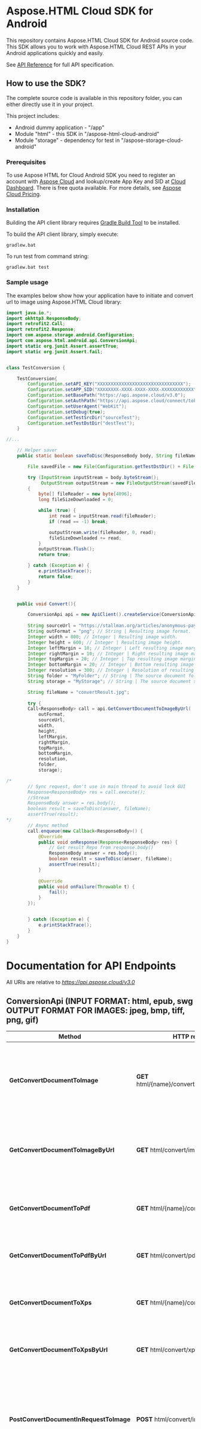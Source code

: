 # Aspose.HTML Cloud SDK for Android
This repository contains Aspose.HTML Cloud SDK for Android source code. This SDK allows you to work with Aspose.HTML Cloud REST APIs in your Android applications quickly and easily.

See [API Reference](https://apireference.aspose.cloud/html/) for full API specification.


## How to use the SDK?
The complete source code is available in this repository folder, you can either directly use it in your project.
   
This project includes:   
- Android dummy application - "/app"
- Module "html" - this SDK in "/aspose-html-cloud-android"
- Module "storage" - dependency for test in "/aspose-storage-cloud-android"


### Prerequisites
To use Aspose HTML for Cloud Android SDK you need to register an account with [Aspose Cloud](https://www.aspose.cloud/) and lookup/create App Key and SID at [Cloud Dashboard](https://dashboard.aspose.cloud/#/apps). There is free quota available. For more details, see [Aspose Cloud Pricing](https://purchase.aspose.cloud/pricing).


### Installation
Building the API client library requires [Gradle Build Tool](https://gradle.org/) to be installed.

To build the API client library, simply execute:

```shell
gradlew.bat
```

To run test from command string:
```shell
gradlew.bat test
```

### Sample usage
The examples below show how your application have to initiate and convert url to image using Aspose.HTML Cloud library:
```java
import java.io.*;
import okhttp3.ResponseBody;
import retrofit2.Call;
import retrofit2.Response;
import com.aspose.storage.android.Configuration;
import com.aspose.html.android.api.ConversionApi;
import static org.junit.Assert.assertTrue;
import static org.junit.Assert.fail;


class TestConversion {

	TestConversion{
        Configuration.setAPI_KEY("XXXXXXXXXXXXXXXXXXXXXXXXXXXXXXXX");
        Configuration.setAPP_SID("XXXXXXXX-XXXX-XXXX-XXXX-XXXXXXXXXXXX");
        Configuration.setBasePath("https://api.aspose.cloud/v3.0");
        Configuration.setAuthPath("https://api.aspose.cloud/connect/token");
        Configuration.setUserAgent("WebKit");
        Configuration.setDebug(true);
        Configuration.setTestSrcDir("sourceTest");
        Configuration.setTestDstDir("destTest");
	}

//...

    // Helper saver
    public static boolean saveToDisc(ResponseBody body, String fileName) {

        File savedFile = new File(Configuration.getTestDstDir() + File.separator + fileName);

        try (InputStream inputStream = body.byteStream();
             OutputStream outputStream = new FileOutputStream(savedFile))
        {
            byte[] fileReader = new byte[4096];
            long fileSizeDownloaded = 0;

            while (true) {
                int read = inputStream.read(fileReader);
                if (read == -1) break;

                outputStream.write(fileReader, 0, read);
                fileSizeDownloaded += read;
            }
            outputStream.flush();
            return true;

        } catch (Exception e) {
            e.printStackTrace();
            return false;
        }
    }


    public void Convert(){

        ConversionApi api = new ApiClient().createService(ConversionApi.class);
    
        String sourceUrl = "https://stallman.org/articles/anonymous-payments-thru-phones.html";
        String outFormat = "png"; // String | Resulting image format.
        Integer width = 800; // Integer | Resulting image width. 
        Integer height = 600; // Integer | Resulting image height. 
        Integer leftMargin = 10; // Integer | Left resulting image margin.
        Integer rightMargin = 10; // Integer | Right resulting image margin.
        Integer topMargin = 20; // Integer | Top resulting image margin.
        Integer bottomMargin = 20; // Integer | Bottom resulting image margin.
        Integer resolution = 300; // Integer | Resolution of resulting image.
        String folder = "MyFolder"; // String | The source document folder.
        String storage = "MyStorage"; // String | The source document storage.

        String fileName = "convertResult.jpg";
        
        try {
        Call<ResponseBody> call = api.GetConvertDocumentToImageByUrl(
            outFormat,
            sourceUrl,
            width,
            height,
            leftMargin,
            rightMargin,
            topMargin,
            bottomMargin,
            resolution,
            folder,
            storage);

/*
        // Sync request, don't use in main thread to avoid lock GUI
        Response<ResponseBody> res = call.execute();
        //Stream
        ResponseBody answer = res.body();
        boolean result = saveToDisc(answer, fileName);
        assertTrue(result);
*/
        // Async method
        call.enqueue(new Callback<ResponseBody>() {
            @Override
            public void onResponse(Response<ResponseBody> res) {
                // Get result Repo from response.body()
                ResponseBody answer = res.body();        
                boolean result = saveToDisc(answer, fileName);
                assertTrue(result);
            }
         
            @Override
            public void onFailure(Throwable t) {
                fail();         
            }
        });


        } catch (Exception e) {
            e.printStackTrace();
        }
    }
}
```

# Documentation for API Endpoints
All URIs are relative to *https://api.aspose.cloud/v3.0*


## ConversionApi (INPUT FORMAT: html, epub, swg  OUTPUT FORMAT FOR IMAGES: jpeg, bmp, tiff, png, gif)
Method | HTTP request | Description
------------- | ------------- | -------------
**GetConvertDocumentToImage** | **GET** html/{name}/convert/image/{outFormat} | Convert the HTML document from the storage by its name to the specified image format.
**GetConvertDocumentToImageByUrl** | **GET** html/convert/image/{outFormat} | Convert the HTML page from the web by its URL to the specified image format.
**GetConvertDocumentToPdf** | **GET** html/{name}/convert/pdf | Convert the HTML document from the storage by its name to PDF.
**GetConvertDocumentToPdfByUrl** | **GET** html/convert/pdf | Convert the HTML page from the web by its URL to PDF.
**GetConvertDocumentToXps** | **GET** html/{name}/convert/xps | Convert the HTML document from the storage by its name to XPS.
**GetConvertDocumentToXpsByUrl** | **GET** html/convert/xps | Convert the HTML page from the web by its URL to XPS.
**PostConvertDocumentInRequestToImage** | **POST** html/convert/image/{outFormat} | Converts the HTML document (in request content) to the specified image format and uploads resulting file to storage.
**PostConvertDocumentInRequestToPdf** | **POST** html/convert/pdf | Converts the HTML document (in request content) to PDF and uploads resulting file to storage.
**PostConvertDocumentInRequestToXps** | **POST** html/convert/xps | Converts the HTML document (in request content) to XPS and uploads resulting file to storage.
**PutConvertDocumentToImage** | **PUT** html/{name}/convert/image/{outFormat} | Converts the HTML document (located on storage) to the specified image format and uploads resulting file to storage.
**PutConvertDocumentToPdf** | **PUT** html/{name}/convert/pdf | Converts the HTML document (located on storage) to PDF and uploads resulting file to storage.
**PutConvertDocumentToXps** | **PUT** html/{name}/convert/xps | Converts the HTML document (located on storage) to XPS and uploads resulting file to storage.
**GetConvertDocumentToMHTMLByUrl** | **GET** /html/convert/mhtml | Converts the HTML page from Web by its URL to MHTML returns resulting file in response content.
content.
**GetConvertDocumentToMarkdown** | **GET** /html/{name}/convert/md | Converts the HTML document (located on storage) to Markdown and returns resulting file in response content.
**PostConvertDocumentInRequestToMarkdown** | **POST** /html/convert/md | Converts the HTML document (in request content) to Markdown and uploads resulting file to storage by specified path.
**PutConvertDocumentToMarkdown** | **PUT** /html/{name}/convert/md | Converts the HTML document (located on storage) to Markdown and uploads resulting file to storage by specified path.


## ImportApi
Method | HTTP request | Description
------------- | ------------- | -------------
**GetConvertMarkdownToHtml** | **GET** /html/{name}/import/md | Converts the Markdown document (located on storage) to HTML and returns resulting file in response content.
**PostConvertMarkdownInRequestToHtml** | **POST** /html/import/md | Converts the Markdown document (in request content) to HTML and uploads resulting file to storage by specified path.
**PutConvertMarkdownToHtml** | **PUT** /html/{name}/import/md | Converts the Markdown document (located on storage) to HTML and uploads resulting file to storage by specified path.


## DocumentApi
Method | HTTP request | Description
------------- | ------------- | -------------
**GetDocumentByUrl** | **GET** html/download | Return all HTML page with linked resources packaged as a ZIP archive by the source page URL.
**GetDocumentFragmentByXPath** | **GET** html/{name}/fragments/{outFormat} | Return list of HTML fragments matching the specified XPath query.
**GetDocumentFragmentByXPathByUrl** | **GET** html/fragments/{outFormat} | Return list of HTML fragments matching the specified XPath query by the source page URL.
**GetDocumentFragmentsByCSSSelector** | **GET** /html/{name}/fragments/css/{outFormat} | Return list of HTML fragments matching the specified CSS selector.
**GetDocumentFragmentsByCSSSelectorByUrl** | **GET** /html/fragments/css/{outFormat} | Return list of HTML fragments matching the specified CSS selector by the source page URL.
**GetDocumentImages** | **GET** html/{name}/images/all | Return all HTML document images packaged as a ZIP archive.
**GetDocumentImagesByUrl** | **GET** html/images/all | Return all HTML page images packaged as a ZIP archive by the source page URL.


## TemplateMergeApi    
Method | HTTP request | Description
------------- | ------------- | -------------
**GetMergeHtmlTemplate** | **GET** /html/{templateName}/merge | Populate HTML document template with data located as a file in the storage.
**PostMergeHtmlTemplate** | **POST** /html/{templateName}/merge | Populate HTML document template with data from the request body. Result document will be saved to storage.


[Tests](./aspose-html-cloud-android/src/test/java/com/aspose/html/android/) contain various examples of using the Aspose.HTML SDK for Android.

[Docs](./docs/html/) Full javadoc for Aspose.HTML Api SDK

Aspose HTML includes Aspose.Storage.Cloud to manipulate files on a remote server. This is used in tests for download test files to the server.

[Tests](./aspose-storage-cloud-android/src/test/java/com/aspose/storage/android/) contain various examples of using the Aspose.Storage SDK.

[Docs](./docs/storage/)  Full javadoc for Aspose.Storage Api SDK


## Dependencies
[See build.gradle](./build.gradle)


## Contact Us
Your feedback is very important to us. Please feel free to contact us using our [Support Forums](https://forum.aspose.cloud/html).
